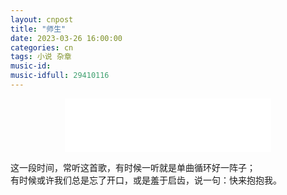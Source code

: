 ```yaml
---
layout: cnpost
title: "师生"
date: 2023-03-26 16:00:00
categories: cn
tags: 小说 杂章
music-id:        
music-idfull: 29410116
---
```


<center>
<iframe frameborder="no" border="0" marginwidth="0" marginheight="0" width=330 height=86 src="//music.163.com/outchain/player?type=2&id=1974443814&auto=0&height=66"></iframe>
</center>

这一段时间，常听这首歌，有时候一听就是单曲循环好一阵子；<br>
有时候或许我们总是忘了开口，或是羞于启齿，说一句：快来抱抱我。